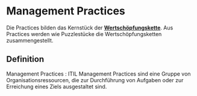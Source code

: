 # Management Practices

Die Practices bilden das Kernstück der [**Wertschöpfungskette**](Service-Wertschöpfungskette.md). Aus Practices werden wie Puzzlestücke die 
Wertschöpfungsketten zusammengestellt.

## Definition

Management Practices
:
ITIL Management Practices sind eine Gruppe von Organisationsressourcen, die zur Durchführung von Aufgaben oder zur Erreichung eines Ziels 
ausgestaltet sind.
